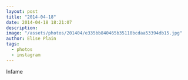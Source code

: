 ```yaml
---
layout: post
title: "2014-04-18"
date: 2014-04-18 18:21:07
description: 
image: "/assets/photos/201404/e335bb840465b35110bcdaa53394db15.jpg"
author: Elise Plain
tags: 
  - photos
  - instagram
---
```


Infame
<p></p>
